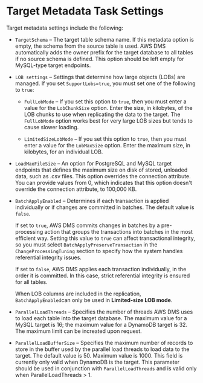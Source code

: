 # Target Metadata Task Settings<a name="CHAP_Tasks.CustomizingTasks.TaskSettings.TargetMetadata"></a>

Target metadata settings include the following:

+ `TargetSchema` – The target table schema name\. If this metadata option is empty, the schema from the source table is used\. AWS DMS automatically adds the owner prefix for the target database to all tables if no source schema is defined\. This option should be left empty for MySQL\-type target endpoints\. 

+ `LOB settings` – Settings that determine how large objects \(LOBs\) are managed\. If you set `SupportLobs=true`, you must set one of the following to `true`: 

  + `FullLobMode` – If you set this option to `true`, then you must enter a value for the `LobChunkSize` option\. Enter the size, in kilobytes, of the LOB chunks to use when replicating the data to the target\. The `FullLobMode` option works best for very large LOB sizes but tends to cause slower loading\.

  + `LimitedSizeLobMode` – If you set this option to `true`, then you must enter a value for the `LobMaxSize` option\. Enter the maximum size, in kilobytes, for an individual LOB\.

+ `LoadMaxFileSize` – An option for PostgreSQL and MySQL target endpoints that defines the maximum size on disk of stored, unloaded data, such as \.csv files\. This option overrides the connection attribute\. You can provide values from 0, which indicates that this option doesn't override the connection attribute, to 100,000 KB\.

+ `BatchApplyEnabled` – Determines if each transaction is applied individually or if changes are committed in batches\. The default value is `false`\.

  If set to `true`, AWS DMS commits changes in batches by a pre\-processing action that groups the transactions into batches in the most efficient way\. Setting this value to `true` can affect transactional integrity, so you must select `BatchApplyPreserveTransaction` in the `ChangeProcessingTuning` section to specify how the system handles referential integrity issues\. 

  If set to `false`, AWS DMS applies each transaction individually, in the order it is committed\. In this case, strict referential integrity is ensured for all tables\. 

  When LOB columns are included in the replication, `BatchApplyEnabled`can only be used in **Limited\-size LOB mode**\.

+ `ParallelLoadThreads` – Specifies the number of threads AWS DMS uses to load each table into the target database\. The maximum value for a MySQL target is 16; the maximum value for a DynamoDB target is 32\. The maximum limit can be increated upon request\.

+ `ParallelLoadBufferSize` – Specifies the maximum number of records to store in the buffer used by the parallel load threads to load data to the target\. The default value is 50\. Maximum value is 1000\. This field is currently only valid when DynamoDB is the target\. This parameter should be used in conjunction with `ParallelLoadThreads` and is valid only when ParallelLoadThreads > 1\.
